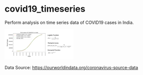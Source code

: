 # covid19_timeseries
 Perform analysis on time series data of COVID19 cases in India.

<img src='https://github.com/AnirbanMukherjeeXD/covid19_timeseries/blob/main/CovidCurve-19-4-2021.png' height='100px'>

Data Source: https://ourworldindata.org/coronavirus-source-data